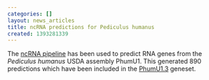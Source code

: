 ```yaml
---
categories: []
layout: news_articles
title: ncRNA predictions for Pediculus humanus
created: 1393281339
---
```

The <a href="/info/genome/genebuild/ncrna.html">ncRNA pipeline</a> has been used to predict RNA genes from the <em>Pediculus humanus </em> USDA assembly PhumU1. This generated 890 predictions which have been included in the <a href="/organisms/pediculus-humanus/usda/PhumU1.3">PhumU1.3</a> geneset.
